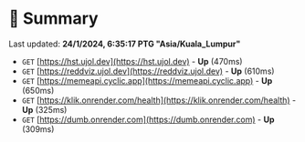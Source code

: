 # 📖 Summary
Last updated: **24/1/2024, 6:35:17 PTG "Asia/Kuala_Lumpur"**

- `GET` [https://hst.ujol.dev](https://hst.ujol.dev) - **Up** (470ms)
- `GET` [https://reddviz.ujol.dev](https://reddviz.ujol.dev) - **Up** (610ms)
- `GET` [https://memeapi.cyclic.app](https://memeapi.cyclic.app) - **Up** (650ms)
- `GET` [https://klik.onrender.com/health](https://klik.onrender.com/health) - **Up** (325ms)
- `GET` [https://dumb.onrender.com](https://dumb.onrender.com) - **Up** (309ms)
